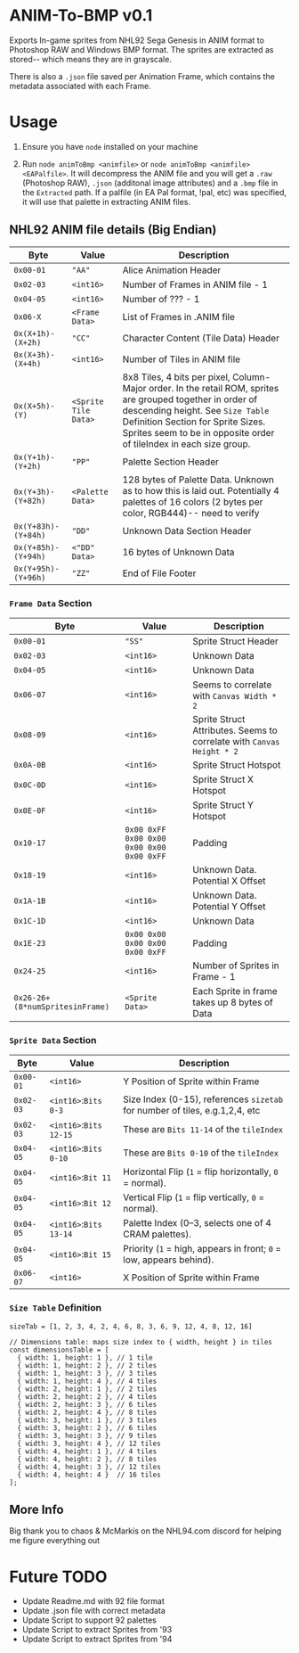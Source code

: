 # ANIM-To-BMP v0.1
Exports In-game sprites from NHL92 Sega Genesis in ANIM format to Photoshop RAW and Windows BMP format. The sprites are extracted as stored-- which means they are in grayscale. 

There is also a `.json` file saved per Animation Frame, which contains the metadata associated with each Frame. 

# Usage
1. Ensure you have `node` installed on your machine

2. Run `node animToBmp <animfile>` or `node animToBmp <animfile> <EAPalfile>`. It will decompress the ANIM file and you will get a `.raw` (Photoshop RAW), `.json` (additonal image attributes) and a `.bmp` file in the `Extracted` path. If a palfile (in EA Pal format, !pal, etc) was specified, it will use that palette in extracting ANIM files.

## NHL92 ANIM file details (Big Endian)
| Byte              | Value           | Description |
| --------          | -------         | -------     |
| `0x00-01`         | `"AA"`          | Alice Animation Header |
| `0x02-03`         | `<int16>`      | Number of Frames in ANIM file - 1 |
| `0x04-05`         | `<int16>`      | Number of ??? - 1 |
| `0x06-X`          | `<Frame Data>`  | List of Frames in .ANIM file |
| `0x(X+1h)-(X+2h)`   | `"CC"`          | Character Content (Tile Data) Header |
| `0x(X+3h)-(X+4h)`   | `<int16>`      | Number of Tiles in ANIM file  |
| `0x(X+5h)-(Y)`     | `<Sprite Tile Data>`   | 8x8 Tiles, 4 bits per pixel, Column-Major order. In the retail ROM, sprites are grouped together in order of descending height. See `Size Table` Definition Section for Sprite Sizes. Sprites seem to be in opposite order of tileIndex in each size group. |
| `0x(Y+1h)-(Y+2h)`   | `"PP"`          | Palette Section Header |
| `0x(Y+3h)-(Y+82h)` | `<Palette Data>` | 128 bytes of Palette Data. Unknown as to how this is laid out. Potentially 4 palettes of 16 colors (2 bytes per color, RGB444)-- need to verify |
| `0x(Y+83h)-(Y+84h)`| `"DD"`          | Unknown Data Section Header |
| `0x(Y+85h)-(Y+94h)`| `<"DD" Data>` | 16 bytes of Unknown Data |
| `0x(Y+95h)-(Y+96h)`| `"ZZ"`          | End of File Footer |

### `Frame Data` Section
| Byte              | Value           | Description |
| --------          | -------         | -------     |
| `0x00-01`         | `"SS"`          | Sprite Struct Header |
| `0x02-03`         | `<int16>`      | Unknown Data |
| `0x04-05`         | `<int16>`      | Unknown Data |
| `0x06-07`         | `<int16>`      | Seems to correlate with `Canvas Width * 2` |
| `0x08-09`         | `<int16>`      | Sprite Struct Attributes. Seems to correlate with `Canvas Height * 2` |
| `0x0A-0B`         | `<int16>`      | Sprite Struct Hotspot |
| `0x0C-0D`         | `<int16>`      | Sprite Struct X Hotspot |
| `0x0E-0F`         | `<int16>`      | Sprite Struct Y Hotspot |
| `0x10-17`         | `0x00 0xFF 0x00 0x00 0x00 0x00 0x00 0xFF`      | Padding |
| `0x18-19`         | `<int16>`      | Unknown Data. Potential X Offset |
| `0x1A-1B`         | `<int16>`      | Unknown Data. Potential Y Offset |
| `0x1C-1D`         | `<int16>`      | Unknown Data |
| `0x1E-23`         | `0x00 0x00 0x00 0x00 0x00 0xFF`      | Padding |
| `0x24-25`         | `<int16>`      | Number of Sprites in Frame - 1 |
| `0x26-26+(8*numSpritesinFrame)`          | `<Sprite Data>`  | Each Sprite in frame takes up 8 bytes of Data |

### `Sprite Data` Section
| Byte              | Value           | Description |
| --------          | -------         | -------     |
| `0x00-01`         | `<int16>`       | Y Position of Sprite within Frame |
| `0x02-03`         | `<int16>`:`Bits 0-3`      | Size Index (0-15), references `sizetab` for number of tiles, e.g.1,2,4, etc|
| `0x02-03`         | `<int16>`:`Bits 12-15`      | These are `Bits 11-14` of the `tileIndex`  |
| `0x04-05`         | `<int16>`:`Bits 0-10`      | These are `Bits 0-10` of the `tileIndex`|
| `0x04-05`         | `<int16>`:`Bit 11`      | Horizontal Flip (`1` = flip horizontally, `0` = normal). |
| `0x04-05`         | `<int16>`:`Bit 12`      | Vertical Flip (`1` = flip vertically, `0` = normal). |
| `0x04-05`         | `<int16>`:`Bits 13-14`      | Palette Index (0–3, selects one of 4 CRAM palettes). |
| `0x04-05`         | `<int16>`:`Bit 15`      | Priority (`1` = high, appears in front; `0` = low, appears behind). |
| `0x06-07`         | `<int16>`      | X Position of Sprite within Frame |

### `Size Table` Definition
```// value at index indicates number of 8x8 tiles. Index references sizetab lookup table
sizeTab = [1, 2, 3, 4, 2, 4, 6, 8, 3, 6, 9, 12, 4, 8, 12, 16]

// Dimensions table: maps size index to { width, height } in tiles
const dimensionsTable = [
  { width: 1, height: 1 }, // 1 tile
  { width: 1, height: 2 }, // 2 tiles
  { width: 1, height: 3 }, // 3 tiles
  { width: 1, height: 4 }, // 4 tiles
  { width: 2, height: 1 }, // 2 tiles
  { width: 2, height: 2 }, // 4 tiles
  { width: 2, height: 3 }, // 6 tiles
  { width: 2, height: 4 }, // 8 tiles
  { width: 3, height: 1 }, // 3 tiles
  { width: 3, height: 2 }, // 6 tiles
  { width: 3, height: 3 }, // 9 tiles
  { width: 3, height: 4 }, // 12 tiles
  { width: 4, height: 1 }, // 4 tiles
  { width: 4, height: 2 }, // 8 tiles
  { width: 4, height: 3 }, // 12 tiles
  { width: 4, height: 4 }  // 16 tiles
];
```
## More Info
Big thank you to chaos & McMarkis on the NHL94.com discord for helping me figure everything out

# Future TODO
- Update Readme.md with 92 file format
- Update .json file with correct metadata
- Update Script to support 92 palettes
- Update Script to extract Sprites from '93
- Update Script to extract Sprites from '94